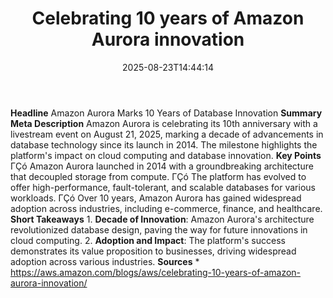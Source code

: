 ﻿---
title: "Celebrating 10 years of Amazon Aurora innovation"
date: "2025-08-23T14:44:14"
category: "Markets"
summary: ""
slug: "celebrating 10 years of amazon aurora innovation"
source_urls:
  - "https://aws.amazon.com/blogs/aws/celebrating-10-years-of-amazon-aurora-innovation/"
seo:
  title: "Celebrating 10 years of Amazon Aurora innovation | Hash n Hedge"
  description: ""
  keywords: ["news", "markets", "brief"]
---
**Headline** Amazon Aurora Marks 10 Years of Database Innovation  **Summary Meta Description** Amazon Aurora is celebrating its 10th anniversary with a livestream event on August 21, 2025, marking a decade of advancements in database technology since its launch in 2014. The milestone highlights the platform's impact on cloud computing and database innovation.  **Key Points**  ΓÇó Amazon Aurora launched in 2014 with a groundbreaking architecture that decoupled storage from compute. ΓÇó The platform has evolved to offer high-performance, fault-tolerant, and scalable databases for various workloads. ΓÇó Over 10 years, Amazon Aurora has gained widespread adoption across industries, including e-commerce, finance, and healthcare.  **Short Takeaways**  1. **Decade of Innovation**: Amazon Aurora's architecture revolutionized database design, paving the way for future innovations in cloud computing. 2. **Adoption and Impact**: The platform's success demonstrates its value proposition to businesses, driving widespread adoption across various industries.  **Sources** * https://aws.amazon.com/blogs/aws/celebrating-10-years-of-amazon-aurora-innovation/ 
